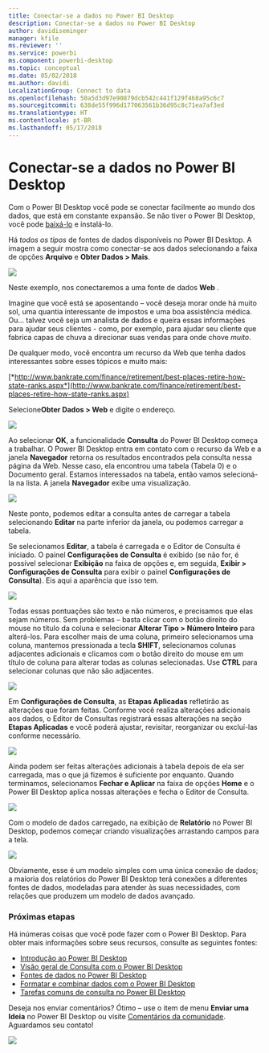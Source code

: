 ```yaml
---
title: Conectar-se a dados no Power BI Desktop
description: Conectar-se a dados no Power BI Desktop
author: davidiseminger
manager: kfile
ms.reviewer: ''
ms.service: powerbi
ms.component: powerbi-desktop
ms.topic: conceptual
ms.date: 05/02/2018
ms.author: davidi
LocalizationGroup: Connect to data
ms.openlocfilehash: 50a5d3d97e90879dcb542c441f129f468a95c6c7
ms.sourcegitcommit: 638de55f996d177063561b36d95c8c71ea7af3ed
ms.translationtype: HT
ms.contentlocale: pt-BR
ms.lasthandoff: 05/17/2018
---
```

# <a name="connect-to-data-in-power-bi-desktop"></a>Conectar-se a dados no Power BI Desktop
Com o Power BI Desktop você pode se conectar facilmente ao mundo dos dados, que está em constante expansão. Se não tiver o Power BI Desktop, você pode [baixá-lo](http://go.microsoft.com/fwlink/?LinkID=521662) e instalá-lo.

Há *todos os tipos* de fontes de dados disponíveis no Power BI Desktop. A imagem a seguir mostra como conectar-se aos dados selecionando a faixa de opções **Arquivo** e **Obter Dados \> Mais**.

![](media/desktop-connect-to-data/getdatavid_smallv2.gif)

Neste exemplo, nos conectaremos a uma fonte de dados **Web** .

Imagine que você está se aposentando – você deseja morar onde há muito sol, uma quantia interessante de impostos e uma boa assistência médica. Ou… talvez você seja um analista de dados e queira essas informações para ajudar seus clientes - como, por exemplo, para ajudar seu cliente que fabrica capas de chuva a direcionar suas vendas para onde chove *muito*.

De qualquer modo, você encontra um recurso da Web que tenha dados interessantes sobre esses tópicos e muito mais:

[*http://www.bankrate.com/finance/retirement/best-places-retire-how-state-ranks.aspx*](http://www.bankrate.com/finance/retirement/best-places-retire-how-state-ranks.aspx)

Selecione**Obter Dados \> Web** e digite o endereço.

![](media/desktop-connect-to-data/connecttodata_3.png)

Ao selecionar **OK**, a funcionalidade **Consulta** do Power BI Desktop começa a trabalhar. O Power BI Desktop entra em contato com o recurso da Web e a janela **Navegador** retorna os resultados encontrados pela consulta nessa página da Web. Nesse caso, ela encontrou uma tabela (Tabela 0) e o Documento geral. Estamos interessados na tabela, então vamos selecioná-la na lista. A janela **Navegador** exibe uma visualização.

![](media/desktop-connect-to-data/datasources_fromnavigatordialog.png)

Neste ponto, podemos editar a consulta antes de carregar a tabela selecionando **Editar** na parte inferior da janela, ou podemos carregar a tabela.

Se selecionamos **Editar**, a tabela é carregada e o Editor de Consulta é iniciado. O painel **Configurações de Consulta** é exibido (se não for, é possível selecionar **Exibição** na faixa de opções e, em seguida, **Exibir \> Configurações de Consulta** para exibir o painel **Configurações de Consulta**). Eis aqui a aparência que isso tem.

![](media/desktop-connect-to-data/designer_gsg_editquery.png)

Todas essas pontuações são texto e não números, e precisamos que elas sejam números. Sem problemas – basta clicar com o botão direito do mouse no título da coluna e selecionar **Alterar Tipo \> Número Inteiro** para alterá-los. Para escolher mais de uma coluna, primeiro selecionamos uma coluna, mantemos pressionada a tecla **SHIFT**, selecionamos colunas adjacentes adicionais e clicamos com o botão direito do mouse em um título de coluna para alterar todas as colunas selecionadas. Use **CTRL** para selecionar colunas que não são adjacentes.

![](media/desktop-connect-to-data/designer_gsg_changedatatype.png)

Em **Configurações de Consulta**, as **Etapas Aplicadas** refletirão as alterações que foram feitas. Conforme você realiza alterações adicionais aos dados, o Editor de Consultas registrará essas alterações na seção **Etapas Aplicadas** e você poderá ajustar, revisitar, reorganizar ou excluí-las conforme necessário.

![](media/desktop-connect-to-data/designer_gsg_appliedsteps_changedtype.png)

Ainda podem ser feitas alterações adicionais à tabela depois de ela ser carregada, mas o que já fizemos é suficiente por enquanto. Quando terminamos, selecionamos **Fechar e Aplicar** na faixa de opções **Home** e o Power BI Desktop aplica nossas alterações e fecha o Editor de Consulta.

![](media/desktop-connect-to-data/connecttodata_closenload.png)

Com o modelo de dados carregado, na exibição de **Relatório** no Power BI Desktop, podemos começar criando visualizações arrastando campos para a tela.

![](media/desktop-connect-to-data/connecttodata_dragontoreportview.png)

Obviamente, esse é um modelo simples com uma única conexão de dados; a maioria dos relatórios do Power BI Desktop terá conexões a diferentes fontes de dados, modeladas para atender às suas necessidades, com relações que produzem um modelo de dados avançado. 

### <a name="next-steps"></a>Próximas etapas
Há inúmeras coisas que você pode fazer com o Power BI Desktop. Para obter mais informações sobre seus recursos, consulte as seguintes fontes:

* [Introdução ao Power BI Desktop](desktop-getting-started.md)
* [Visão geral de Consulta com o Power BI Desktop](desktop-query-overview.md)
* [Fontes de dados no Power BI Desktop](desktop-data-sources.md)
* [Formatar e combinar dados com o Power BI Desktop](desktop-shape-and-combine-data.md)
* [Tarefas comuns de consulta no Power BI Desktop](desktop-common-query-tasks.md)   

Deseja nos enviar comentários? Ótimo – use o item de menu **Enviar uma Ideia** no Power BI Desktop ou visite [Comentários da comunidade](http://community.powerbi.com/t5/Community-Feedback/bd-p/community-feedback). Aguardamos seu contato!

![](media/desktop-connect-to-data/sendfeedback.png)


